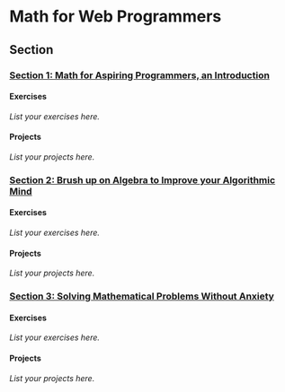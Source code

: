 # Math for Web Programmers


## Section

### [Section 1: Math for Aspiring Programmers, an Introduction](Section-01-Math-for-Aspiring-Programmers-an-Introduction/)

#### Exercises

_List your exercises here._

#### Projects

_List your projects here._

### [Section 2: Brush up on Algebra to Improve your Algorithmic Mind](Section-02-Brush-up-on-Algebra-to-Improve-your-Algorithmic-Mind/)

#### Exercises

_List your exercises here._

#### Projects

_List your projects here._

### [Section 3: Solving Mathematical Problems Without Anxiety](Section-03-Solving-Mathematical-Problems-Without-Anxiety/)

#### Exercises

_List your exercises here._

#### Projects

_List your projects here._
